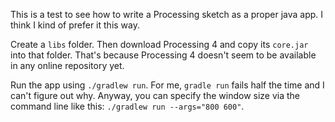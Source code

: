 This is a test to see how to write a Processing sketch as a proper java app.
I think I kind of prefer it this way. 

Create a `libs` folder. Then download Processing 4 and copy its `core.jar`
into that folder. That's because Processing 4 doesn't seem to be available 
in any online repository yet.

Run the app using `./gradlew run`. For me, `gradle run` fails half the time 
and I can't figure out why. Anyway, you can specify the window size via 
the command line like this: `./gradlew run --args="800 600"`.
